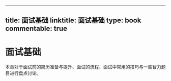 
---
title: 面试基础
linktitle: 面试基础
type: book
commentable: true
---

# 面试基础

本章对于面试前的简历准备与提升、面试的流程、面试中常用的技巧与一些智力题目进行盘点讨论。

    